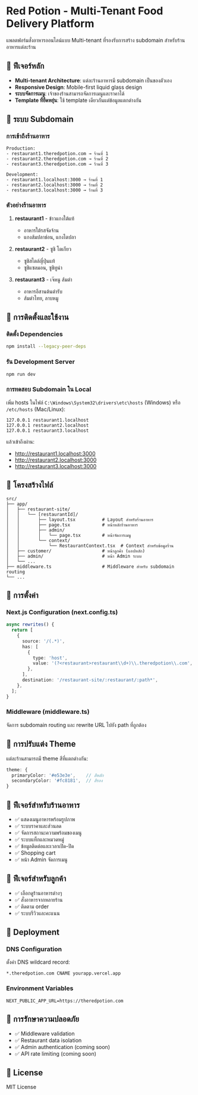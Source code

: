 # Red Potion - Multi-Tenant Food Delivery Platform

แพลตฟอร์มสั่งอาหารออนไลน์แบบ Multi-tenant ที่รองรับการสร้าง subdomain สำหรับร้านอาหารแต่ละร้าน

## 🌟 ฟีเจอร์หลัก

- **Multi-tenant Architecture**: แต่ละร้านอาหารมี subdomain เป็นของตัวเอง
- **Responsive Design**: Mobile-first liquid glass design
- **ระบบจัดการเมนู**: เจ้าของร้านสามารถจัดการเมนูและราคาได้
- **Template ที่ยืดหยุ่น**: ใช้ template เดียวกันแต่ข้อมูลแตกต่างกัน

## 🏪 ระบบ Subdomain

### การเข้าถึงร้านอาหาร

```
Production:
- restaurant1.theredpotion.com → ร้านที่ 1
- restaurant2.theredpotion.com → ร้านที่ 2  
- restaurant3.theredpotion.com → ร้านที่ 3

Development:
- restaurant1.localhost:3000 → ร้านที่ 1
- restaurant2.localhost:3000 → ร้านที่ 2
- restaurant3.localhost:3000 → ร้านที่ 3
```

### ตัวอย่างร้านอาหาร

1. **restaurant1** - ข้าวแกงใต้แท้
   - อาหารใต้รสจัดจ้าน
   - แกงส้มปลาช่อน, แกงไตปลา
   
2. **restaurant2** - ซูชิ โตเกียว  
   - ซูชิสไตล์ญี่ปุ่นแท้
   - ซูชิแซลมอน, ซูชิทูน่า
   
3. **restaurant3** - เจ๊หนู ส้มตำ
   - อาหารอีสานต้นตำรับ
   - ส้มตำไทย, ลาบหมู

## 🚀 การติดตั้งและใช้งาน

### ติดตั้ง Dependencies

```bash
npm install --legacy-peer-deps
```

### รัน Development Server

```bash
npm run dev
```

### การทดสอบ Subdomain ใน Local

เพิ่ม hosts ในไฟล์ `C:\Windows\System32\drivers\etc\hosts` (Windows) หรือ `/etc/hosts` (Mac/Linux):

```
127.0.0.1 restaurant1.localhost
127.0.0.1 restaurant2.localhost  
127.0.0.1 restaurant3.localhost
```

แล้วเข้าถึงผ่าน:
- http://restaurant1.localhost:3000
- http://restaurant2.localhost:3000
- http://restaurant3.localhost:3000

## 📂 โครงสร้างไฟล์

```
src/
├── app/
│   ├── restaurant-site/
│   │   └── [restaurantId]/
│   │       ├── layout.tsx          # Layout สำหรับร้านอาหาร
│   │       ├── page.tsx            # หน้าหลักร้านอาหาร
│   │       ├── admin/
│   │       │   └── page.tsx        # หน้าจัดการเมนู
│   │       └── context/
│   │           └── RestaurantContext.tsx  # Context สำหรับข้อมูลร้าน
│   ├── customer/                   # หน้าลูกค้า (แอปหลัก)
│   ├── admin/                      # หน้า Admin ระบบ
│   └── ...
├── middleware.ts                   # Middleware สำหรับ subdomain routing
└── ...
```

## 🔧 การตั้งค่า

### Next.js Configuration (next.config.ts)

```typescript
async rewrites() {
  return [
    {
      source: '/(.*)',
      has: [
        {
          type: 'host',
          value: '(?<restaurant>restaurant\\d+)\\.theredpotion\\.com',
        },
      ],
      destination: '/restaurant-site/:restaurant/:path*',
    },
  ];
}
```

### Middleware (middleware.ts)

จัดการ subdomain routing และ rewrite URL ไปยัง path ที่ถูกต้อง

## 🎨 การปรับแต่ง Theme

แต่ละร้านสามารถมี theme สีที่แตกต่างกัน:

```typescript
theme: {
  primaryColor: '#e53e3e',    // สีหลัก
  secondaryColor: '#fc8181',  // สีรอง
}
```

## 📱 ฟีเจอร์สำหรับร้านอาหาร

- ✅ แสดงเมนูอาหารพร้อมรูปภาพ
- ✅ ระบบราคาและส่วนลด
- ✅ จัดการสถานะความพร้อมของเมนู
- ✅ ระบบแท็กและหมวดหมู่
- ✅ ข้อมูลติดต่อและเวลาเปิด-ปิด
- ✅ Shopping cart
- ✅ หน้า Admin จัดการเมนู

## 📱 ฟีเจอร์สำหรับลูกค้า

- ✅ เลือกดูร้านอาหารต่างๆ
- ✅ สั่งอาหารจากหลายร้าน
- ✅ ติดตาม order
- ✅ ระบบรีวิวและคะแนน

## 🚀 Deployment

### DNS Configuration

ตั้งค่า DNS wildcard record:

```
*.theredpotion.com CNAME yourapp.vercel.app
```

### Environment Variables

```
NEXT_PUBLIC_APP_URL=https://theredpotion.com
```

## 🔐 การรักษาความปลอดภัย

- ✅ Middleware validation
- ✅ Restaurant data isolation  
- ✅ Admin authentication (coming soon)
- ✅ API rate limiting (coming soon)

## 📄 License

MIT License
